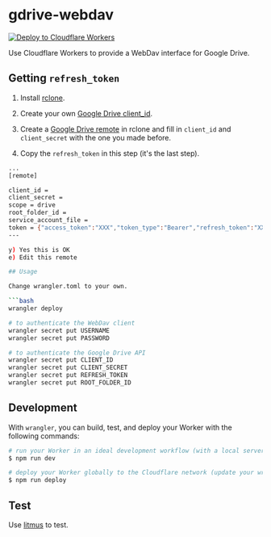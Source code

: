 # gdrive-webdav

[![Deploy to Cloudflare Workers](https://deploy.workers.cloudflare.com/button)](https://deploy.workers.cloudflare.com/?url=https://github.com/colobas/gdrive-webdav)

Use Cloudflare Workers to provide a WebDav interface for Google Drive.

## Getting `refresh_token`

1. Install [rclone](https://rclone.org/downloads/).

2. Create your own [Google Drive client_id](https://rclone.org/drive/#making-your-own-client-id).

3. Create a [Google Drive remote](https://rclone.org/drive/#configuration) in rclone and fill in `client_id` and `client_secret` with the one you made before.

4. Copy the `refresh_token` in this step (it's the last step).

```bash
...
[remote]

client_id =
client_secret =
scope = drive
root_folder_id =
service_account_file =
token = {"access_token":"XXX","token_type":"Bearer","refresh_token":"XXX","expiry":"2014-03-16T13:57:58.955387075Z"}
---

y) Yes this is OK
e) Edit this remote

## Usage

Change wrangler.toml to your own.

```bash
wrangler deploy

# to authenticate the WebDav client
wrangler secret put USERNAME
wrangler secret put PASSWORD

# to authenticate the Google Drive API
wrangler secret put CLIENT_ID
wrangler secret put CLIENT_SECRET
wrangler secret put REFRESH_TOKEN
wrangler secret put ROOT_FOLDER_ID
```

## Development

With `wrangler`, you can build, test, and deploy your Worker with the following commands:

```sh
# run your Worker in an ideal development workflow (with a local server, file watcher & more)
$ npm run dev

# deploy your Worker globally to the Cloudflare network (update your wrangler.toml file for configuration)
$ npm run deploy
```

## Test

Use [litmus](https://github.com/notroj/litmus) to test.
